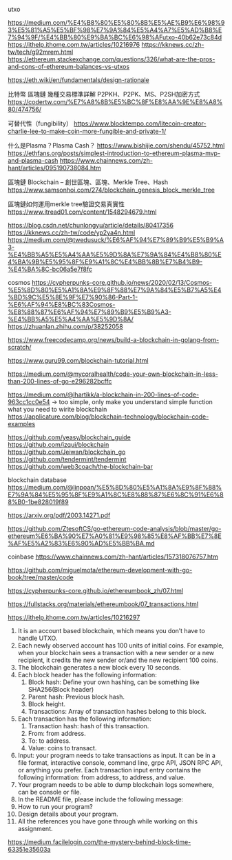 utxo

https://medium.com/%E4%B8%80%E5%80%8B%E5%AE%B9%E6%98%93%E5%81%A5%E5%BF%98%E7%9A%84%E5%A4%A7%E5%AD%B8%E7%94%9F/%E4%BB%80%E9%BA%BC%E6%98%AFutxo-40b62e73c84d
https://ithelp.ithome.com.tw/articles/10216976
https://kknews.cc/zh-tw/tech/g92mrem.html
https://ethereum.stackexchange.com/questions/326/what-are-the-pros-and-cons-of-ethereum-balances-vs-utxos


https://eth.wiki/en/fundamentals/design-rationale


比特幣 區塊鏈 幾種交易標準詳解 P2PKH、P2PK、MS、P2SH加密方式
https://codertw.com/%E7%A8%8B%E5%BC%8F%E8%AA%9E%E8%A8%80/474756/

可替代性（fungibility）
https://www.blocktempo.com/litecoin-creator-charlie-lee-to-make-coin-more-fungible-and-private-1/


什么是Plasma？Plasma Cash？
https://www.bishijie.com/shendu/45752.html
https://ethfans.org/posts/simplest-introduction-to-ethereum-plasma-mvp-and-plasma-cash
https://www.chainnews.com/zh-hant/articles/095190738084.htm

區塊鏈 Blockchain – 創世區塊、區塊、Merkle Tree、Hash
https://www.samsonhoi.com/274/blockchain_genesis_block_merkle_tree

區塊鏈如何運用merkle tree驗證交易真實性
https://www.itread01.com/content/1548294679.html

https://blog.csdn.net/chunlongyu/article/details/80417356
https://kknews.cc/zh-tw/code/yp2ya4n.html
https://medium.com/@twedusuck/%E6%AF%94%E7%89%B9%E5%B9%A3-%E4%BB%A5%E5%A4%AA%E5%9D%8A%E7%9A%84%E4%B8%80%E4%BA%9B%E5%95%8F%E9%A1%8C%E4%BB%8B%E7%B4%B9-%E4%BA%8C-bc06a5e7f8fc

cosmos
https://cypherpunks-core.github.io/news/2020/02/13/Cosmos-%E5%8D%80%E5%A1%8A%E9%8F%88%E7%9A%84%E5%B7%A5%E4%BD%9C%E5%8E%9F%E7%90%86-Part-1-%E6%AF%94%E8%BC%83Cosmos-%E8%88%87%E6%AF%94%E7%89%B9%E5%B9%A3-%E4%BB%A5%E5%A4%AA%E5%9D%8A/
https://zhuanlan.zhihu.com/p/38252058


https://www.freecodecamp.org/news/build-a-blockchain-in-golang-from-scratch/

https://www.guru99.com/blockchain-tutorial.html

https://medium.com/@mycoralhealth/code-your-own-blockchain-in-less-than-200-lines-of-go-e296282bcffc

https://medium.com/@lhartikk/a-blockchain-in-200-lines-of-code-963cc1cc0e54 
-> too simple, only make you understand simple function what you need to wirite blockchain  
https://applicature.com/blog/blockchain-technology/blockchain-code-examples

https://github.com/yeasy/blockchain_guide
https://github.com/izqui/blockchain
https://github.com/Jeiwan/blockchain_go
https://github.com/tendermint/tendermint
https://github.com/web3coach/the-blockchain-bar


blockchain database 
https://medium.com/@linpoan/%E5%8D%80%E5%A1%8A%E9%8F%88%E7%9A%84%E5%95%8F%E9%A1%8C%E8%88%87%E6%8C%91%E6%88%B0-1be828019f89

https://arxiv.org/pdf/2003.14271.pdf

https://github.com/ZtesoftCS/go-ethereum-code-analysis/blob/master/go-ethereum%E6%BA%90%E7%A0%81%E9%98%85%E8%AF%BB%E7%8E%AF%E5%A2%83%E6%90%AD%E5%BB%BA.md

coinbase
https://www.chainnews.com/zh-hant/articles/157318076757.htm

https://github.com/miguelmota/ethereum-development-with-go-book/tree/master/code

https://cypherpunks-core.github.io/ethereumbook_zh/07.html

https://fullstacks.org/materials/ethereumbook/07_transactions.html

https://ithelp.ithome.com.tw/articles/10216297

1. It is an account based blockchain, which means you don’t have to handle UTXO.
2. Each newly observed account has 100 units of initial coins. For example, when your
blockchain sees a transaction with a new sender or a new recipient, it credits the new
sender or/and the new recipient 100 coins.
3. The blockchain generates a new block every 10 seconds.
4. Each block header has the following information:
    1. Block hash: Define your own hashing, can be something like SHA256(Block
    header)
    2. Parent hash: Previous block hash.
    3. Block height.
    4. Transactions: Array of transaction hashes belong to this block.
5. Each transaction has the following information:
    1. Transaction hash: hash of this transaction.
    2. From: from address.
    3. To: to address.
    4. Value: coins to transact.
6. Input: your program needs to take transactions as input. It can be in a file format,
    interactive console, command line, grpc API, JSON RPC API, or anything you prefer.
    Each transaction input entry contains the following information: from address, to
address, and value.
7. Your program needs to be able to dump blockchain logs somewhere, can be console or
file.
8. In the README file, please include the following message:
1. How to run your program?
2. Design details about your program.
3. All the references you have gone through while working on this assignment.

https://medium.facilelogin.com/the-mystery-behind-block-time-63351e35603a